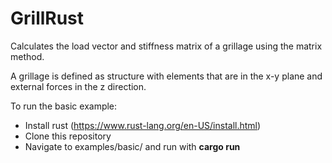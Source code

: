 # GrillRust
Calculates the load vector and stiffness matrix of a grillage using the matrix method.

A grillage is defined as structure with elements that are in the x-y plane and external forces in the z direction.

To run the basic example:
  * Install rust (https://www.rust-lang.org/en-US/install.html)
  * Clone this repository
  * Navigate to examples/basic/ and run with **cargo run**
